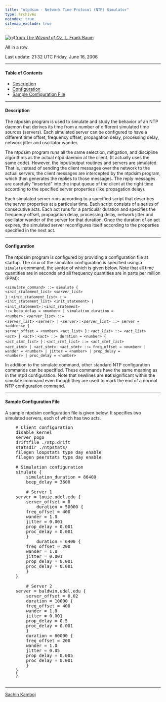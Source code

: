 ```yaml
---
title: "ntpdsim - Network Time Protocol (NTP) Simulator"
type: archives
noindex: true 
sitemap_exclude: true
---
```


![gif](/documentation/pic/oz2.gif)[from _The Wizard of Oz_, L. Frank Baum](/reflib/pictures/)

All in a row.

Last update: 21:32 UTC Friday, June 16, 2006

* * *

#### Table of Contents

*   [Description](/documentation/4.2.2-series/ntpdsim_new/#description)
*   [Configuration](/documentation/4.2.2-series/ntpdsim_new/#configuration)
*   [Sample Configuration File](/documentation/4.2.2-series/ntpdsim_new/#sample-configuration-file)

* * *

#### Description

The ntpdsim program is used to simulate and study the behavior of an NTP daemon that derives its time from a number of different simulated time sources (servers). Each simulated server can be configured to have a different time offset, frequency offset, propagation delay, processing delay, network jitter and oscillator wander.

The ntpdsim program runs all the same selection, mitigation, and discipline algorithms as the actual ntpd daemon at the client. (It actually uses the same code). However, the input/output routines and servers are simulated. That is, instead of sending the client messages over the network to the actual servers, the client messages are intercepted by the ntpdsim program, which then generates the replies to those messages. The reply messages are carefully "inserted" into the input queue of the client at the right time according to the specified server properties (like propagation delay).

Each simulated server runs according to a specified script that describes the server properties at a particular time. Each script consists of a series of consecutive acts. Each act runs for a particular duration and specifies the frequency offset, propagation delay, processing delay, network jitter and oscillator wander of the server for that duration. Once the duration of an act expires, the simulated server reconfigures itself according to the properties specified in the next act.

* * *

#### Configuration

The ntpdsim program is configured by providing a configuration file at startup. The crux of the simulator configuration is specified using a <code>simulate</code> command, the syntax of which is given below. Note that all time quantities are in seconds and all frequency quantities are in parts per million (PPM):


<code><_simulate_command_> ::= simulate { <_init_statement_list_> <_server_list_> }</code>
: <code><_init_statement_list_> ::= <init_statement_list> <init_statement> | <init_statement></code>
: <code><_init_statement_> ::= beep_delay = \<number> | simulation_duration = \<number></code>
: <code><_server_list_> ::= <_server_list_> \<server> | \<server></code>
: <code><_server_list_> ::= server = \<address> { server_offset = \<number> <act_list> }</code>
: <code><_act_list_> ::= <_act_list_> <_act_> | <_act_></code>
: <code><_act_> ::= duration = \<number> { <_act_stmt_list_> }</code>
: <code><_act_stmt_list_> ::= <_act_stmt_list_> <_act_stmt_> | <_act_stmt_></code>
: <code><_act_stmt_> ::= freq_offset = \<number> | wander = \<number> | jitter = \<number> | prop_delay = \<number> | proc_delay = \<number></code>


In addition to the simulate command, other standard NTP configuration commands can be specified. These commands have the same meaning as in the ntpd configuration. Note that newlines are **not** significant within the simulate command even though they are used to mark the end of a normal NTP configuration command.

* * *

#### Sample Configuration File

A sample ntpdsim configuration file is given below. It specifies two simulated servers, each of which has two acts.

<pre>    # Client configuration 
    disable kernel
    server pogo
    driftfile ./ntp.drift
    statsdir ./ntpstats/
    filegen loopstats type day enable
    filegen peerstats type day enable

    # Simulation configuration
    simulate {
        simulation_duration = 86400
        beep_delay = 3600

        # Server 1
	server = louie.udel.edu {
	    server_offset = 0 
            duration = 50000 {
		freq_offset = 400
		wander = 1.0
		jitter = 0.001
		prop_delay = 0.001
		proc_delay = 0.001
	    }
            duration = 6400 {
		freq_offset = 200
		wander = 1.0
		jitter = 0.001
		prop_delay = 0.001
		proc_delay = 0.001
	    }
	}

        # Server 2
	server = baldwin.udel.edu {
	    server_offset = 0.02
	    duration = 10000 {
		freq_offset = 400
		wander = 1.0
		jitter = 0.001
		prop_delay = 0.5
		proc_delay = 0.001
	    }
	    duration = 60000 {
		freq_offset = 200
		wander = 1.0
		jitter = 0.05
		prop_delay = 0.005
		proc_delay = 0.001
	    }
	}
    }
  </pre>

* * *

[Sachin Kamboj](mailto:skamboj@udel.edu)
